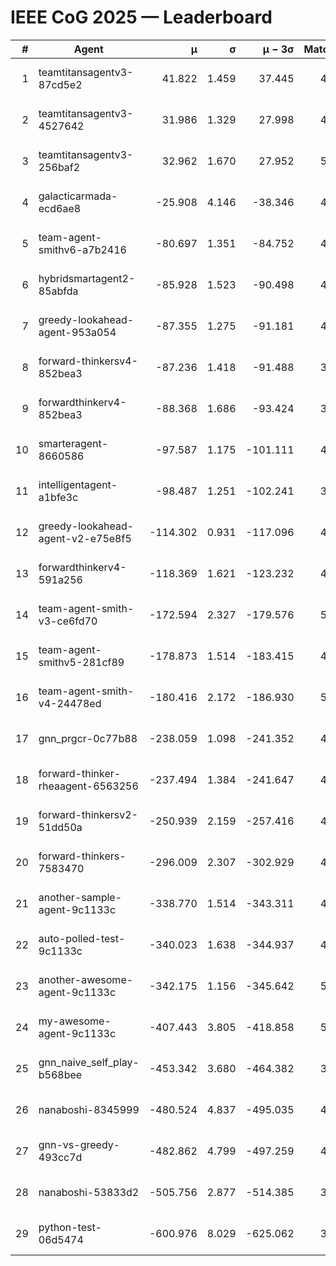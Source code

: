 # IEEE CoG 2025 — Leaderboard

| # | Agent | μ | σ | μ − 3σ | Matches | Updated |
|---:|---|---:|---:|---:|---:|---|
| 1 | teamtitansagentv3-87cd5e2 | 41.822 | 1.459 | 37.445 | 4952 | 2025-08-19 01:05 |
| 2 | teamtitansagentv3-4527642 | 31.986 | 1.329 | 27.998 | 4820 | 2025-08-19 01:05 |
| 3 | teamtitansagentv3-256baf2 | 32.962 | 1.670 | 27.952 | 5032 | 2025-08-19 01:05 |
| 4 | galacticarmada-ecd6ae8 | -25.908 | 4.146 | -38.346 | 4820 | 2025-08-19 01:05 |
| 5 | team-agent-smithv6-a7b2416 | -80.697 | 1.351 | -84.752 | 4780 | 2025-08-19 01:05 |
| 6 | hybridsmartagent2-85abfda | -85.928 | 1.523 | -90.498 | 4656 | 2025-08-19 01:05 |
| 7 | greedy-lookahead-agent-953a054 | -87.355 | 1.275 | -91.181 | 4488 | 2025-08-19 01:05 |
| 8 | forward-thinkersv4-852bea3 | -87.236 | 1.418 | -91.488 | 3995 | 2025-08-19 01:05 |
| 9 | forwardthinkerv4-852bea3 | -88.368 | 1.686 | -93.424 | 3848 | 2025-08-19 01:05 |
| 10 | smarteragent-8660586 | -97.587 | 1.175 | -101.111 | 4101 | 2025-08-19 01:05 |
| 11 | intelligentagent-a1bfe3c | -98.487 | 1.251 | -102.241 | 3786 | 2025-08-19 01:05 |
| 12 | greedy-lookahead-agent-v2-e75e8f5 | -114.302 | 0.931 | -117.096 | 4908 | 2025-08-19 01:05 |
| 13 | forwardthinkerv4-591a256 | -118.369 | 1.621 | -123.232 | 4184 | 2025-08-19 01:05 |
| 14 | team-agent-smith-v3-ce6fd70 | -172.594 | 2.327 | -179.576 | 5366 | 2025-08-19 01:05 |
| 15 | team-agent-smithv5-281cf89 | -178.873 | 1.514 | -183.415 | 4900 | 2025-08-19 01:05 |
| 16 | team-agent-smith-v4-24478ed | -180.416 | 2.172 | -186.930 | 5066 | 2025-08-19 01:05 |
| 17 | gnn_prgcr-0c77b88 | -238.059 | 1.098 | -241.352 | 4630 | 2025-08-19 01:05 |
| 18 | forward-thinker-rheaagent-6563256 | -237.494 | 1.384 | -241.647 | 4506 | 2025-08-19 01:05 |
| 19 | forward-thinkersv2-51dd50a | -250.939 | 2.159 | -257.416 | 4926 | 2025-08-19 01:05 |
| 20 | forward-thinkers-7583470 | -296.009 | 2.307 | -302.929 | 4420 | 2025-08-19 01:05 |
| 21 | another-sample-agent-9c1133c | -338.770 | 1.514 | -343.311 | 4840 | 2025-08-19 01:05 |
| 22 | auto-polled-test-9c1133c | -340.023 | 1.638 | -344.937 | 4300 | 2025-08-19 01:05 |
| 23 | another-awesome-agent-9c1133c | -342.175 | 1.156 | -345.642 | 5100 | 2025-08-19 01:05 |
| 24 | my-awesome-agent-9c1133c | -407.443 | 3.805 | -418.858 | 5120 | 2025-08-19 01:05 |
| 25 | gnn_naive_self_play-b568bee | -453.342 | 3.680 | -464.382 | 3960 | 2025-08-19 01:05 |
| 26 | nanaboshi-8345999 | -480.524 | 4.837 | -495.035 | 4020 | 2025-08-19 01:05 |
| 27 | gnn-vs-greedy-493cc7d | -482.862 | 4.799 | -497.259 | 4020 | 2025-08-19 01:05 |
| 28 | nanaboshi-53833d2 | -505.756 | 2.877 | -514.385 | 3660 | 2025-08-19 01:05 |
| 29 | python-test-06d5474 | -600.976 | 8.029 | -625.062 | 3970 | 2025-08-19 01:05 |
